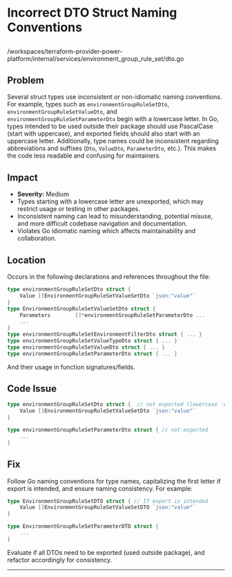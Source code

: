 # Incorrect DTO Struct Naming Conventions

## 
/workspaces/terraform-provider-power-platform/internal/services/environment_group_rule_set/dto.go

## Problem

Several struct types use inconsistent or non-idiomatic naming conventions. For example, types such as `environmentGroupRuleSetDto`, `environmentGroupRuleSetValueDto`, and `environmentGroupRuleSetParameterDto` begin with a lowercase letter. In Go, types intended to be used outside their package should use PascalCase (start with uppercase), and exported fields should also start with an uppercase letter. Additionally, type names could be inconsistent regarding abbreviations and suffixes (`Dto`, `ValueDto`, `ParameterDto`, etc.). This makes the code less readable and confusing for maintainers.

## Impact

- **Severity:** Medium
- Types starting with a lowercase letter are unexported, which may restrict usage or testing in other packages.
- Inconsistent naming can lead to misunderstanding, potential misuse, and more difficult codebase navigation and documentation.
- Violates Go idiomatic naming which affects maintainability and collaboration.

## Location

Occurs in the following declarations and references throughout the file:

```go
type environmentGroupRuleSetDto struct {
    Value []EnvironmentGroupRuleSetValueSetDto `json:"value"`
}
type EnvironmentGroupRuleSetValueSetDto struct {
    Parameters        []*environmentGroupRuleSetParameterDto ...
    ...
}
type environmentGroupRuleSetEnvironmentFilterDto struct { ... }
type environmentGroupRuleSetValueTypeDto struct { ... }
type environmentGroupRuleSetValueDto struct { ... }
type environmentGroupRuleSetParameterDto struct { ... }
```
And their usage in function signatures/fields.

## Code Issue

```go
type environmentGroupRuleSetDto struct {  // not exported (lowercase 'e')
    Value []EnvironmentGroupRuleSetValueSetDto `json:"value"`
}

type environmentGroupRuleSetParameterDto struct { // not exported
    ...
}
```

## Fix

Follow Go naming conventions for type names, capitalizing the first letter if export is intended, and ensure naming consistency. For example:

```go
type EnvironmentGroupRuleSetDTO struct { // If export is intended
    Value []EnvironmentGroupRuleSetValueSetDTO `json:"value"`
}

type EnvironmentGroupRuleSetParameterDTO struct {
    ...
}
```

Evaluate if all DTOs need to be exported (used outside package), and refactor accordingly for consistency.

---
